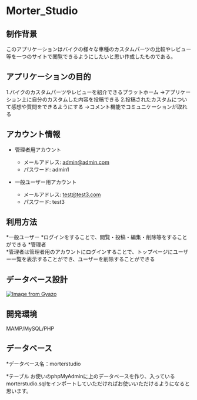 # Morter_Studio

## 制作背景
  このアプリケーションはバイクの様々な車種のカスタムパーツの比較やレビュー等を一つのサイトで閲覧できるようにしたいと思い作成したものである。

## アプリケーションの目的
  1.バイクのカスタムパーツやレビューを紹介できるプラットホーム
      →アプリケーション上に自分のカスタムした内容を投稿できる
  2.投稿されたカスタムについて感想や質問をできるようにする
      →コメント機能でコミュニケーションが取れる

## アカウント情報
  * 管理者用アカウント  
    * メールアドレス: admin@admin.com 
    * パスワード: admin1
    
  * 一般ユーザー用アカウント  
    * メールアドレス: test@test3.com
    * パスワード: test3
  

## 利用方法
  *一般ユーザー
    *ログインをすることで、閲覧・投稿・編集・削除等をすることができる 
  *管理者  
    *管理者は管理者用のアカウントにログインすることで、トップページにユーザー一覧を表示することができ、ユーザーを削除することができる


## データベース設計
  [![Image from Gyazo](https://gyazo.com/03cf19ee77605b5bbbd40ff5230d6938.png)](https://gyazo.com/03cf19ee77605b5bbbd40ff5230d6938)

  
## 開発環境
  MAMP/MySQL/PHP

## データベース
  *データベース名：morterstudio

  *テーブル
  お使いのphpMyAdminに上のデータベースを作り、入っているmorterstudio.sqlをインポートしていただければお使いいただけるようになると思います。


